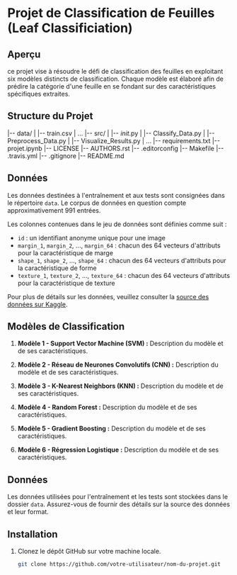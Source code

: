 Projet de Classification de Feuilles (Leaf Classificiation)
============================================================

## Aperçu

ce projet vise à résoudre le défi de classification des feuilles en exploitant six modèles distincts de classification. Chaque modèle est élaboré afin de prédire la catégorie d'une feuille en se fondant sur des caractéristiques spécifiques extraites.

## Structure du Projet

|-- data/
|   |-- train.csv
|   ...
|-- src/
|   |-- _init_.py
|   |-- Classify_Data.py
|   |-- Preprocess_Data.py
|   |-- Visualize_Results.py
|   ...
|-- requirements.txt
|-- projet.ipynb
|-- LICENSE
|-- AUTHORS.rst
|-- .editorconfig
|-- Makefile
|-- .travis.yml
|-- .gitignore
|-- README.md


## Données

Les données destinées à l'entraînement et aux tests sont consignées dans le répertoire `data`. Le corpus de données en question compte approximativement 991 entrées.

Les colonnes contenues dans le jeu de données sont définies comme suit :
- `id` : un identifiant anonyme unique pour une image
- `margin_1`, `margin_2`, ..., `margin_64` : chacun des 64 vecteurs d'attributs pour la caractéristique de marge
- `shape_1`, `shape_2`, ..., `shape_64` : chacun des 64 vecteurs d'attributs pour la caractéristique de forme
- `texture_1`, `texture_2`, ..., `texture_64` : chacun des 64 vecteurs d'attributs pour la caractéristique de texture

Pour plus de détails sur les données, veuillez consulter la [source des données sur Kaggle](https://www.kaggle.com/c/leaf-classification/data).

## Modèles de Classification


1. **Modèle 1 - Support Vector Machine (SVM) :** Description du modèle et de ses caractéristiques.

2. **Modèle 2 - Réseau de Neurones Convolutifs (CNN) :** Description du modèle et de ses caractéristiques.

3. **Modèle 3 - K-Nearest Neighbors (KNN) :** Description du modèle et de ses caractéristiques.

4. **Modèle 4 - Random Forest :** Description du modèle et de ses caractéristiques.

5. **Modèle 5 - Gradient Boosting :** Description du modèle et de ses caractéristiques.

6. **Modèle 6 - Régression Logistique :** Description du modèle et de ses caractéristiques.

## Données
Les données utilisées pour l'entraînement et les tests sont stockées dans le dossier `data`. Assurez-vous de fournir des détails sur la source des données et leur format.

## Installation
1. Clonez le dépôt GitHub sur votre machine locale.
   ```bash
   git clone https://github.com/votre-utilisateur/nom-du-projet.git
